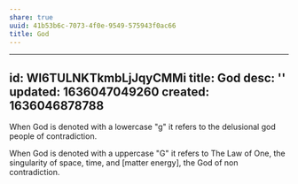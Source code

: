 ```yaml
---
share: true
uuid: 41b53b6c-7073-4f0e-9549-575943f0ac66
title: God
---
```

---
id: Wl6TULNKTkmbLjJqyCMMi
title: God
desc: ''
updated: 1636047049260
created: 1636046878788
---

When God is denoted with a lowercase "g" it refers to the delusional god people of contradiction.

When God is denoted with a uppercase "G" it refers to The Law of One, the singularity of space, time, and [matter energy], the God of non contradiction.